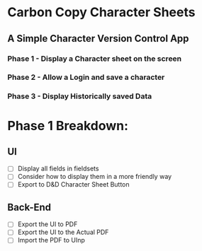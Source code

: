 # Carbon Copy Character Sheets

## A Simple Character Version Control App

### Phase 1 - Display a Character sheet on the screen

### Phase 2 - Allow a Login and save a character

### Phase 3 - Display Historically saved Data

# Phase 1 Breakdown:

## UI

- [ ] Display all fields in fieldsets
- [ ] Consider how to display them in a more friendly way
- [ ] Export to D&D Character Sheet Button

## Back-End

- [ ] Export the UI to PDF
- [ ] Export the UI to the Actual PDF
- [ ] Import the PDF to UInp
